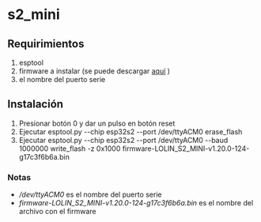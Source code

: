 # s2_mini
## Requirimientos
1. esptool
2. firmware a instalar (se puede descargar [aquí](https://github.com/wemos/micropython/releases) )
3. el nombre del puerto serie

## Instalación
1. Presionar botón 0 y dar un pulso en botón reset
2. Ejecutar esptool.py --chip esp32s2 --port /dev/ttyACM0 erase_flash
3. Ejecutar esptool.py --chip esp32s2 --port /dev/ttyACM0 --baud 1000000 write_flash -z 0x1000 firmware-LOLIN_S2_MINI-v1.20.0-124-g17c3f6b6a.bin

### Notas
* */dev/ttyACM0* es el nombre del puerto serie
* *firmware-LOLIN_S2_MINI-v1.20.0-124-g17c3f6b6a.bin* es el nombre del archivo con el firmware 
